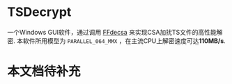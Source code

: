 # TSDecrypt
一个Windows GUI软件，通过调用 [FFdecsa](https://www.altx.ro/projects/ffdecsa/) 来实现CSA加扰TS文件的高性能解密. 本软件所用模型为 `PARALLEL_064_MMX` ，在主流CPU上解密速度可达**110MB/s**.

# 本文档待补充